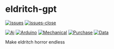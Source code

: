 # eldritch-gpt
[![issues](https://img.shields.io/github/issues/yarden-zamir/eldritch-gpt)](https://github.com/Yarden-zamir/eldritch-gpt/issues)
[![issues-close](https://img.shields.io/github/issues-closed/yarden-zamir/eldritch-gpt)](https://github.com/Yarden-zamir/eldritch-gpt/issues?q=is%3Aissue+is%3Aclosed+)

[![Ai](https://img.shields.io/github/issues/yarden-zamir/eldritch-gpt/Ai)](https://github.com/Yarden-zamir/eldritch-gpt/issues?q=is%3Aissue+is%3Aopen+sort%3Aupdated-desc+label%3AAi)
[![Arduino](https://img.shields.io/github/issues/yarden-zamir/eldritch-gpt/Arduino)](https://github.com/Yarden-zamir/eldritch-gpt/issues?q=is%3Aissue+is%3Aopen+sort%3Aupdated-desc+label%3AArduino)
[![Mechanical](https://img.shields.io/github/issues/yarden-zamir/eldritch-gpt/Mechanical)](https://github.com/Yarden-zamir/eldritch-gpt/issues?q=is%3Aissue+is%3Aopen+sort%3Aupdated-desc+label%3AMechanical)
[![Purchase](https://img.shields.io/github/issues/yarden-zamir/eldritch-gpt/Purchase)](https://github.com/Yarden-zamir/eldritch-gpt/issues?q=is%3Aissue+is%3Aopen+sort%3Aupdated-desc+label%3APurchase)
[![Data](https://img.shields.io/github/issues/yarden-zamir/eldritch-gpt/data)](https://github.com/Yarden-zamir/eldritch-gpt/issues?q=is%3Aissue+is%3Aopen+sort%3Aupdated-desc+label%3Adata)

Make eldritch horror endless






